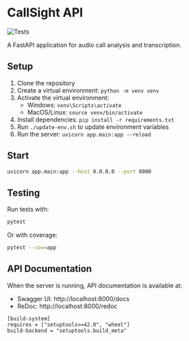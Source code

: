 # CallSight API

![Tests](https://github.com/Fuerza-Leona/callsight-api/actions/workflows/tests.yml/badge.svg)

A FastAPI application for audio call analysis and transcription.

## Setup

1. Clone the repository
2. Create a virtual environment: `python -m venv venv`
3. Activate the virtual environment:
   - Windows: `venv\Scripts\activate`
   - MacOS/Linux: `source venv/bin/activate`
4. Install dependencies: `pip install -r requirements.txt`
5. Run `./update-env.sh` to update environment variables
6. Run the server: `uvicorn app.main:app --reload`

## Start

```bash
uvicorn app.main:app --host 0.0.0.0 --port 8000
```

## Testing

Run tests with:

```bash
pytest
```

Or with coverage:

```bash
pytest --cov=app
```

## API Documentation

When the server is running, API documentation is available at:
- Swagger UI: http://localhost:8000/docs
- ReDoc: http://localhost:8000/redoc


```
[build-system]
requires = ["setuptools>=42.0", "wheel"]
build-backend = "setuptools.build_meta"

```
